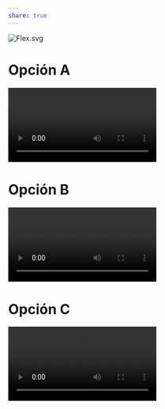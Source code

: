 ```yaml
---
share: true
---
```

![Flex.svg](../img/Flex.svg)

# Opción A
![Flex-A.mp4](../img/Flex-A.mp4)

# Opción B
![Flex-B.mp4](../img/Flex-B.mp4)
# Opción C
![Flex-C.mp4](../img/Flex-C.mp4)